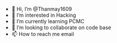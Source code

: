 - 👋 Hi, I’m @Thanmay1609
- 👀 I’m interested in Hacking
- 🌱 I’m currently learning PCMC
- 💞️ I’m looking to collaborate on code base
- 📫 How to reach me email

<!---
Thanmay1609/Thanmay1609 is a ✨ special ✨ repository because its `README.md` (this file) appears on your GitHub profile.
You can click the Preview link to take a look at your changes.
--->
